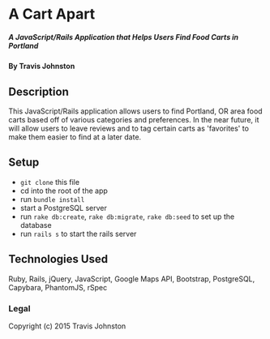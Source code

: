 # A Cart Apart

##### A JavaScript/Rails Application that Helps Users Find Food Carts in Portland

#### By Travis Johnston

## Description

This JavaScript/Rails application allows users to find Portland, OR area food carts based off of various categories and preferences. In the near future, it will allow users to leave reviews and to tag certain carts as 'favorites' to make them easier to find at a later date.

## Setup

- `git clone` this file
- cd into the root of the app
- run `bundle install`
- start a PostgreSQL server
- run `rake db:create`, `rake db:migrate`, `rake db:seed` to set up the database
- run `rails s` to start the rails server

## Technologies Used

Ruby, Rails, jQuery, JavaScript, Google Maps API, Bootstrap, PostgreSQL, Capybara, PhantomJS, rSpec

### Legal

Copyright (c) 2015 Travis Johnston
